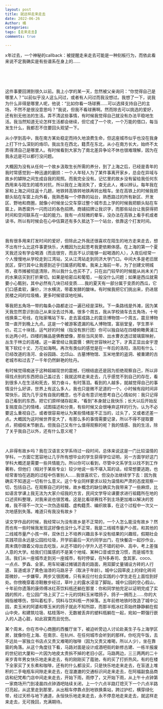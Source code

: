 ```yaml
---
layout: post
title: 就这样走来走去
date: 2022-06-26
Author: 橘
categories: 
tags: [走来走去]
comments: true

---
```







x年过去，一个神秘的callback：被提醒走来走去可能是一种刻板行为，而依此看来说不定我确实是有些谱系在身上的……



<br>

<br>

<br>

这件事要回溯到很久以前。我上小学的某一天，忽然被父亲询问：“你觉得自己是哪里人？”以前似乎没人这么问过，或者有人问过而我没想过。我想了一下，说我为什么非得是哪里人呢，他说：“比如你看一场球赛……可以选择支持自己的主场，不然不是很没意思吗？”我说，但我不看球赛啊。然而除去可以挑选的爱好，还有别无他法的生活。弄不清这些事情，有时候我觉得自己就没有办法平稳地生活。我当然知道无论怎样生活都会继续，但它成了一个坎，一个万能的借口，每当发生什么，我都忍不住要回头观望一下。

从小学到高中，我在南方某处稳定而持久地浪费生命，但这座城市似乎也没在我身上打下什么深刻的烙印。我出生在西北，籍贯在东北，从小在南方长大，始终不太弄得清自己是哪里人。有时候看到大家为了南北差异争论不休也很难理解，因为在我永远是可以都行没问题。

大概因为没有从任何一个故乡汲取生长所需的养分，到了上海之后，已经是青年的我时常感觉到一种迅速的磨损：一个人年轻人为了某件事离开家乡，总会在异域与故乡的罅隙之间生成自我的观照。而我完全没有。记忆里的故乡没有留给我任何东西用来与陌生的城市对抗，所以我在上海消失了，查无此人，难以辨认。每年我在家和上海之间往返十几趟，地铁转高铁转地铁再转出租车。坐在高铁上的时候我把额头贴在车窗上向外看，我熟悉每一个停靠的站台，熟悉路过的所有新区、开发区、野地和商圈，就像小时候坐公交车穿过整个城市去上学的时候我把额头贴在车窗上，熟悉窗外一闪而过的各色招牌。商铺招牌让我识字，而那些站台让我获得把时间和空间联系在一起的能力。我有一点轻微的晕车，没办法在高铁上看手机或者读书，所以有时候会在心中估算还有多久抵达下一个站台，依靠这个打发时间。

<br>

我有很多用来打发时间的爱好，但除此之外我还很喜欢在陌生的地方走来走去，想不出有什么比这件事更快乐，大概因为比起思考我更依赖体感。在上海的第一个夏天我还没有学会喝酒（而且很穷，而且不认识能够一起喝酒的人），入夜后经常一个人慢慢地从学校走到江湾站，又从江湾站走到同济大学门口。中间大多是老旧居民区，穿行其中让我感到近乎归属感的眩晕。我来上海前一年，为了创建文明城市，夜市摊被彻底清除，所以我什么也买不了，只在出门较早的时候能从尚未关门的水果店买到打折果切。如果是哈密瓜和葡萄，一般没什么问题；如果是西瓜就需要小心甄别，其中必然有几块已经变质……我的夏天有一部分属于变质的西瓜，它们口感柔软，廉价，汁水横流，带着发酵的酸味。有时候我把它们挑出来，扔进居民楼之间的垃圾桶，更多时候错误地吃掉。

等我把五角场一带的每条小路都走过一遍已经是深秋。下一条路线是外滩，因为某天我忽然意识到自己从来没去过外滩。很多个周五，我从学校骑车去五角场，十号线换乘二号线，在陆家嘴站下车，走去富成路上的震旦博物馆—个周五，震旦博物馆一直开到晚上九点。这是一个被游客遗漏的私人博物馆，富丽堂皇，学生票半价。花三十块钱，运气好的时候（指没有旅行团）你可以独自站在四楼俯瞰黄浦江长达两小时。四楼的展品是佛教塑像，那些当风吴带、出水曹衣透过玻璃窗映射，丛生于林立的高楼。这一幕曾经让我震慑：佛陀世容映衬之下，才真正显出金宇澄笔下软红十丈、万花如海啊。再次有类似的感觉是在一年后的洛阳，洛阳有什么：已经改道的洛河、金谷园路、北邙山、古墓博物馆、玉米地里的盗洞、被重建的古老城市和过去了一千年仍然鲜艳的牡丹。

有时候觉得痴迷于这种超越现世的震撼，归根结底还是因为拒绝观察自己，所以非得找点别的东西把自己盖过去：我就这样走来走去，几乎感觉不到自己的存在，看到很多人在生活和死去，努力奋斗，有时落泪。看到的人越多，就越觉得自己的事情没什么好讲，世界上有这么多人，我也只是微不足道的一个。小时候有段时间非常快乐，因为几乎没有自我的概念，也不会有意识地思考自己心情如何：我只记得自己看到的东西，把它们原样储存起来，“看到”本身就让我快乐；长大以后开始反复揣度自己的情绪，试图描述和分类，有些时候又会很唾弃这样的行为，认为不必要这么重视自己，或者很容易地认为某些情绪是不正当的，过头了，又或者还差一点。大概因为这时候世界变大了，有那么多的事情需要记录，所以不得不提取要点，把细枝末节删去。但我自己又有什么值得观察的呢？我的情感、我的生活，除了关乎我自己以外，还有什么意义呢？

<br>

人非得有故乡吗？我在汉语言文学系待过一段时间，总体来说这是一门比较温情的学科，一方面它宽容地让几乎所有想毕业的学生获得学位证明，另一方面学好这门学科大概还是需要一些共情能力。所以你可以看到，尽管中文系学生以找不到工作著称，但他们（相对于某些专业）较少地说一些不堪入耳的话，经常想要逃跑，也经常害怕在逃跑的过程中伤害别人……我很喜欢它，但没办法继续学下去：因为我确实不知道这一切有什么意义。这个专业同样要求以较为温情和严肃的态度观察一切，包括自己。在观察自己的时候，故乡概念的缺位确实为我带来了一些麻烦，比如语言学课上我无法为大家介绍我的方言，民间文学导论课要求进行祖籍所在地的口述资料整理，对我来说也很苦难。这是比看球赛找不到主场更加难以解决的苦难，我不得不一次又一次伪造祖籍、虚构籍贯、编织故事，在这个过程中一次又一次地感到失落。难道只有我没有故乡？

读文学作品的时候，我经常以为没有故乡是不正常的，一个人怎么能没有故乡？然而也有一些时候我发现这好像也没什么不正常，我是二线城市量产小孩，和其他的二线城市量产小孩一样，双休日上不培养兴趣且多半没有结果的兴趣班，假期社会实践项目永远是公园捡垃圾，开学前最后一天约同学出门，在快餐店一起抄作业，周末偶尔跟着父母出去吃饭，从还不错的小学升入还不错的初中、高中，考上差强人意的大学。给我们归属感的不是某个地域、某种口音或饮食习惯，而是城市生活。我们从一座城市走到另一座城市，有时停留，在N多寿司、食其家、coco、一点点、罗森、全家。用车轮碾过摊铺沥青的路面，用双脚丈量铺设方砖的人行道、盲道或涂了黄色油漆的马路牙子（取决于年龄）。城中公园草皮上的绿化砖间距微妙，一步嫌窄，两步又很困难，只有来应付社会实践的小学生走在上面恰到好处。你傍晚穿着凉鞋散步经过，草叶上的露水浸湿了脚趾。城中公园的空心假山，十年前你遗落的康师傅冰红茶饮料瓶还躺在那里：你和同学拍完足以证明完成了实践的照片，在公园广场上买了二十元的饲料玉米喂鸽子。鸽子一拥而上……你的大拇指被啄伤，惊叫着松手，饲料与饮料瓶一齐掉落。五年前修地铁时改造了城中公园，卖玉米的阿婆和啄玉米的鸽子就此不知所踪，而那半瓶冰红茶始终静静躺在假山中央，和建筑垃圾、枯枝落叶、无数被丢弃的塑料瓶躺在一起，宛如一颗强行嵌入的人造心脏，如此寂寞而且忧伤。

某个周末，你在市中心商圈的西餐厅坐下，被迫听旁边人讨论赴美生子与上海学区房，就像你在上海、在南京、在杭州、在任何城市会听到的那样。你吃完午饭，去不远处一家独立书店点又贵又难喝的咖啡（因为又贵又难喝，所以人少），坐在靠窗的角落。从这个角度往下看，马路对面是设计成酒吧街的新修古建、一栋半报废的世纪初大厦和一片因为地皮太贵拆不掉的老旧小区。马路两边，三三两两的二十来岁青年男女快乐地走来走去，有的刚刚买了蔻驰，有的买了打折热风，有的在楼下全家买了关东煮和咖啡，还有的什么都没买，只是快乐地走来走去，在盲道上堆积的二手电瓶车间隙走来走去，在湿漉漉的交通标识间走来走去，在阿福副食品商店和纪梵希门店中间走来走去，开始下雨，雨停了，又开始下雨，从上午十点钟第一家商场开门到凌晨四点钟酒吧陆续关闭，上一个六点半路灯熄灭下一个六点半路灯亮起，从这里走到那里，从出租车停靠点到地铁换乘站，跨过护栏，横穿绿化带，经过天桥与地下通道，永恒快乐地走来走去，永不停息地走来走去，就这样走来走去，无可挽回，充满期待。
